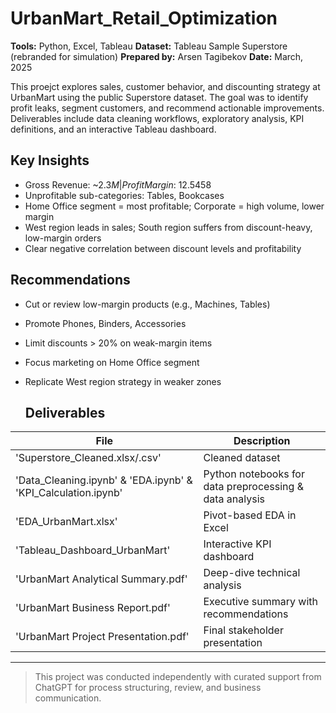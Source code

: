 # UrbanMart_Retail_Optimization

**Tools:** Python, Excel, Tableau
**Dataset:** Tableau Sample Superstore (rebranded for simulation)
**Prepared by:** Arsen Tagibekov
**Date:** March, 2025

This proejct explores sales, customer behavior, and discounting strategy at UrbanMart using the public Superstore dataset. The goal was to identify profit leaks, segment customers, and recommend actionable improvements. Deliverables include data cleaning workflows, exploratory analysis, KPI definitions, and an interactive Tableau dashboard.

## Key Insights
- Gross Revenue: ~$2.3M | Profit Margin: ~12.5% | Average Order Value: ~$458
- Unprofitable sub-categories: Tables, Bookcases
- Home Office segment = most profitable; Corporate = high volume, lower margin
- West region leads in sales; South region suffers from discount-heavy, low-margin orders
- Clear negative correlation between discount levels and profitability

## Recommendations
- Cut or review low-margin products (e.g., Machines, Tables)
- Promote Phones, Binders, Accessories
- Limit discounts > 20% on weak-margin items
- Focus marketing on Home Office segment
- Replicate West region strategy in weaker zones

  ## Deliverables
| File | Description |
|------|-------------|
| 'Superstore_Cleaned.xlsx/.csv' | Cleaned dataset  
| 'Data_Cleaning.ipynb' & 'EDA.ipynb' & 'KPI_Calculation.ipynb' | Python notebooks for data preprocessing & data analysis  
| 'EDA_UrbanMart.xlsx' | Pivot-based EDA in Excel  
| 'Tableau_Dashboard_UrbanMart' | Interactive KPI dashboard  
| 'UrbanMart Analytical Summary.pdf' | Deep-dive technical analysis  
| 'UrbanMart Business Report.pdf' | Executive summary with recommendations  
| 'UrbanMart Project Presentation.pdf' | Final stakeholder presentation

---

> This project was conducted independently with curated support from ChatGPT for process structuring, review, and business communication.
